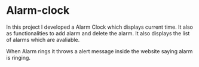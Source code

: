 # Alarm-clock

In this project I developed a Alarm Clock which displays current time. It also as functionalities to add alarm and delete the alarm. It also displays the list of alarms which are avaliable.

When Alarm rings it throws a alert message inside the website saying alarm is ringing.
